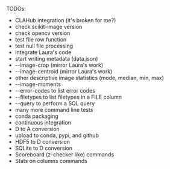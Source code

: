 TODOs:
- CLAHub integration (it's broken for me?)
- check scikit-image version
- check opencv version
- test file row function
- test null file processing
- integrate Laura's code
- start writing metadata (data.json)
- --image-crop (mirror Laura's work)
- --image-centroid (mirror Laura's work)
- other descriptive image statistics (mode, median, min, max)
- --image-moments 
- --error-codes to list error codes
- --filetypes to list filetypes in a FILE column
- --query to perform a SQL query
- many more command line tests
- conda packaging
- continuous integration
- D to A conversion
- upload to conda, pypi, and github
- HDF5 to D conversion
- SQLite to D conversion
- Scoreboard (z-checker like) commands
- Stats on columns commands
